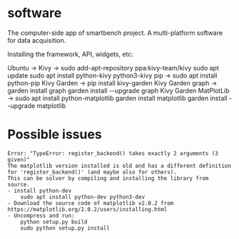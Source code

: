 # software
The computer-side app of smartbench project.
A multi-platform software for data acquisition.

Installing the framework, API, widgets, etc:

Ubuntu ->
	Kivy ->
		sudo add-apt-repository ppa:kivy-team/kivy
		sudo apt update
		sudo apt install python-kivy python3-kivy
	pip  ->
		sudo apt install python-pip
	Kivy Garden ->
		pip install kivy-garden
	Kivy Garden graph ->
		garden install graph
		garden install --upgrade graph
	Kivy Garden MatPlotLib ->
		sudo apt install python-matplotlib
		garden install matplotlib
		garden install --upgrade matplotlib


# Possible issues
    Error: "TypeError: register_backend() takes exactly 2 arguments (3 given)"
    The matplotlib version installed is old and has a different definition for 'register_backend()' (and maybe also for others).
    This can be solver by compiling and installing the library from source.
    - install python-dev
        sudo apt install python-dev python3-dev
    - Download the source code of matplotlib v2.0.2 from https://matplotlib.org/2.0.2/users/installing.html
    - Uncompress and run:
        python setup.py build
        sudo python setup.py install
